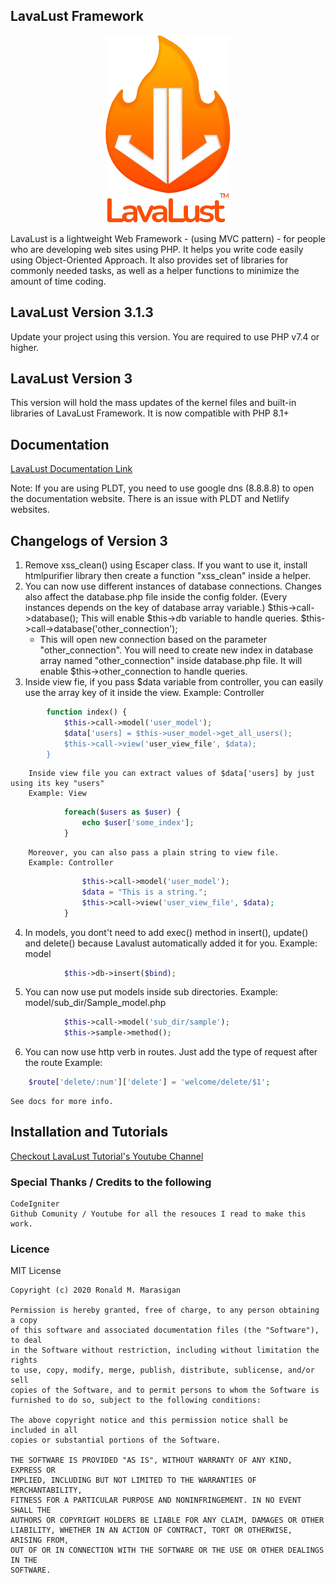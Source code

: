 ## LavaLust Framework
<p align="center">
    <img width="200" height="300" src="https://raw.githubusercontent.com/ronmarasigan/LavaLust-Docs/master/assets/images/logo1.png">
</p>
    LavaLust is a lightweight Web Framework - (using MVC pattern) - for people who are developing web sites using PHP. It helps you write code easily using Object-Oriented Approach. It also provides set of libraries for commonly needed tasks, as well as a helper functions to minimize the amount of time coding.

## LavaLust Version 3.1.3
<p>
    Update your project using this version. You are required to use PHP v7.4 or higher.
</p>

## LavaLust Version 3
<p>
    This version will hold the mass updates of the kernel files and built-in libraries of LavaLust Framework. It is now compatible with PHP 8.1+
</p>

## Documentation

[LavaLust Documentation Link](https://lavalust.netlify.app)

<p>
    Note: If you are using PLDT, you need to use google dns (8.8.8.8) to open the documentation website. There is
    an issue with PLDT and Netlify websites.
</p>

## Changelogs of Version 3

1. Remove xss_clean() using Escaper class. If you want to use it, install htmlpurifier library then
   create a function "xss_clean" inside a helper.
2. You can now use different instances of database connections. Changes also affect
   the database.php file inside the config folder. (Every instances depends on the key of database array
   variable.)
   $this->call->database();
   This will enable $this->db variable to handle queries.
   $this->call->database('other_connection');
   * This will open new connection based on the parameter "other_connection". You will
   need to create new index in database array named "other_connection" inside database.php
   file. It will enable $this->other_connection to handle queries.
3. Inside view fie, if you pass $data variable from controller, you can easily use the array key of
   it inside the view.
   Example: Controller

```php
        function index() {
            $this->call->model('user_model');
            $data['users] = $this->user_model->get_all_users();
            $this->call->view('user_view_file', $data);
        }
```

        Inside view file you can extract values of $data['users] by just using its key "users"
        Example: View

```php
            foreach($users as $user) {
                echo $user['some_index'];
            }
```

        Moreover, you can also pass a plain string to view file.
        Example: Controller

```php function index() {
                $this->call->model('user_model');
                $data = "This is a string.";
                $this->call->view('user_view_file', $data);
            }
```

4. In models, you dont't need to add exec() method in insert(), update() and delete() because Lavalust
        automatically added it for you.
    Example: model
```php
            $this->db->insert($bind);
```
5. You can now use put models inside sub directories.
    Example: model/sub_dir/Sample_model.php
```php
            $this->call->model('sub_dir/sample');
            $this->sample->method();
```
6. You can now use http verb in routes. Just add the type of request after the route
    Example: 
```php
    $route['delete/:num']['delete'] = 'welcome/delete/$1';
```
    See docs for more info.

## Installation and Tutorials

[Checkout LavaLust Tutorial's Youtube Channel](https://youtube.com/ronmarasigan)

### Special Thanks / Credits to the following

    CodeIgniter
    Github Comunity / Youtube for all the resouces I read to make this work.


### Licence
<p>
    MIT License

    Copyright (c) 2020 Ronald M. Marasigan

    Permission is hereby granted, free of charge, to any person obtaining a copy
    of this software and associated documentation files (the "Software"), to deal
    in the Software without restriction, including without limitation the rights
    to use, copy, modify, merge, publish, distribute, sublicense, and/or sell
    copies of the Software, and to permit persons to whom the Software is
    furnished to do so, subject to the following conditions:

    The above copyright notice and this permission notice shall be included in all
    copies or substantial portions of the Software.

    THE SOFTWARE IS PROVIDED "AS IS", WITHOUT WARRANTY OF ANY KIND, EXPRESS OR
    IMPLIED, INCLUDING BUT NOT LIMITED TO THE WARRANTIES OF MERCHANTABILITY,
    FITNESS FOR A PARTICULAR PURPOSE AND NONINFRINGEMENT. IN NO EVENT SHALL THE
    AUTHORS OR COPYRIGHT HOLDERS BE LIABLE FOR ANY CLAIM, DAMAGES OR OTHER
    LIABILITY, WHETHER IN AN ACTION OF CONTRACT, TORT OR OTHERWISE, ARISING FROM,
    OUT OF OR IN CONNECTION WITH THE SOFTWARE OR THE USE OR OTHER DEALINGS IN THE
    SOFTWARE.
</p>
